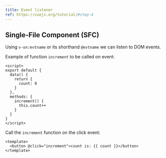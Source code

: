 ```yaml
---
title: Event listener
ref: https://vuejs.org/tutorial/#step-4
---
```


## Single-File Component (SFC)

Using `v-on:evtname` or its shorthand `@evtname` we can listen to DOM events.

Example of function `increment` to be called on event:

```vue
<script>
export default {
  data() {
    return {
      count: 0
    }
  },
  methods: {
    increment() {
      this.count++
    }
  }
}
</script>
```

Call the `increment` function on the click event:

```vue
<template>
  <button @click="increment">count is: {{ count }}</button>
</template>
```
